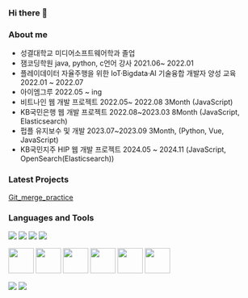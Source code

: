 ### Hi there 👋

<!--
**rlawnsxo098/rlawnsxo098** is a ✨ _special_ ✨ repository because its `README.md` (this file) appears on your GitHub profile.

Here are some ideas to get you started:

- 🔭 I’m currently working on ...
- 🌱 I’m currently learning ...
- 👯 I’m looking to collaborate on ...
- 🤔 I’m looking for help with ...
- 💬 Ask me about ...
- 📫 How to reach me: ...
- 😄 Pronouns: ...
- ⚡ Fun fact: ...
--> 

### About me
 - 성결대학교 미디어소프트웨어학과 졸업
 - 잼코딩학원 java, python, c언어 강사 2021.06~ 2022.01
 - 플레이데이터 자율주행을 위한 IoT·Bigdata·AI 기술융합 개발자 양성 교육 2022.01 ~ 2022.07
 - 아이엠그루 2022.05 ~ ing
 - 비트나인 웹 개발 프로젝트 2022.05~ 2022.08 3Month (JavaScript)
 - KB국민은행 웹 개발 프로젝트 2022.08~2023.03 8Month (JavaScript, Elasticsearch)
 - 펍플 유지보수 및 개발 2023.07~2023.09 3Month, (Python, Vue, JavaScript)
 - KB국민지주 HIP 웹 개발 프로젝트 2024.05 ~ 2024.11 (JavaScript, OpenSearch(Elasticsearch))
### Latest Projects
[Git_merge_practice](https://github.com/Frog000/merge_3.2_before_fast_forward)

### Languages and Tools

<p>
<img src="https://img.shields.io/badge/HTML5-E34F26?&style=flat-square&logo=html5&logoColor=white"/> 
<img src="https://img.shields.io/badge/CSS3-1572B6?style=flat-square&logo=css3&logoColor=white" /> 
<img src="https://img.shields.io/badge/JavaScript-323330?style=flat-square&logo=javascript&logoColor=F7DF1E" />
<img src="https://img.shields.io/badge/Python-3766AB?style=flat-square&logo=Python&logoColor=white"/> 
</p>

<p>
<img src="https://cdn.jsdelivr.net/gh/devicons/devicon/icons/html5/html5-original-wordmark.svg" width="50" height="50"/>
<img src="https://cdn.jsdelivr.net/gh/devicons/devicon/icons/css3/css3-original-wordmark.svg" width="50" height="50"/>
<img src="https://cdn.jsdelivr.net/gh/devicons/devicon/icons/javascript/javascript-original.svg" width="50" height="50"/>
<img src="https://cdn.jsdelivr.net/gh/devicons/devicon/icons/python/python-original-wordmark.svg" width="50" height="50"/>
<img src="https://cdn.jsdelivr.net/gh/devicons/devicon/icons/java/java-original-wordmark.svg" width="50" height="50"/>
<img src="https://cdn.jsdelivr.net/gh/devicons/devicon/icons/vscode/vscode-original-wordmark.svg" width="50" height="50"/>
</p>

<!-- status bar -->
  <img src="https://github-readme-stats.vercel.app/api?username=rlawnsxo098&layout=compact&show_icons=true&theme=vue&hide_border=true" />
  <img src="https://github-readme-stats.vercel.app/api/top-langs/?username=rlawnsxo098&layout=compact&theme=vue&hide_border=true" />
